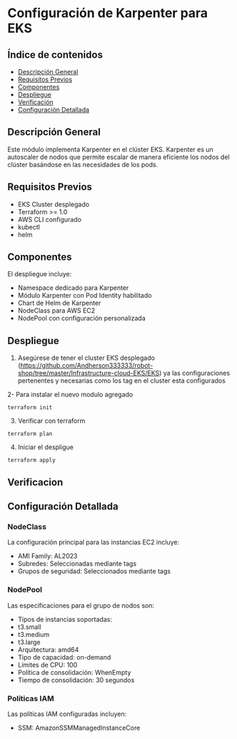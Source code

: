 # Configuración de Karpenter para EKS

## Índice de contenidos
* [Descripción General](#descripcion)
* [Requisitos Previos](#requisitos)
* [Componentes](#componentes)
* [Despliegue](#despliegue)
* [Verificación](#verificacion)
* [Configuración Detallada](#configuracion)

<a name="descripcion"></a>
## Descripción General
Este módulo implementa Karpenter en el clúster EKS. Karpenter es un autoscaler de nodos que permite escalar de manera eficiente los nodos del clúster basándose en las necesidades de los pods.

<a name="requisitos"></a>
## Requisitos Previos
- EKS Cluster desplegado
- Terraform >= 1.0
- AWS CLI configurado
- kubectl
- helm

<a name="componentes"></a>
## Componentes
El despliegue incluye:
- Namespace dedicado para Karpenter
- Módulo Karpenter con Pod Identity habilitado
- Chart de Helm de Karpenter
- NodeClass para AWS EC2
- NodePool con configuración personalizada

<a name="despliegue"></a>
## Despliegue
1. Asegúrese de tener el cluster EKS desplegado (https://github.com/Andherson333333/robot-shop/tree/master/Infrastructure-cloud-EKS/EKS) ya las configuraciones pertenentes y necesarias como los tag en el cluster esta configurados 

2- Para instalar el nuevo modulo agregado
```
terraform init
```
3. Verificar con terraform
```
terraform plan
```
4. Iniciar el despligue
```
terraform apply
```
<a name="verificacion"></a>
## Verificacion


<a name="configuracion"></a>
## Configuración Detallada

### NodeClass
La configuración principal para las instancias EC2 incluye:
- AMI Family: AL2023
- Subredes: Seleccionadas mediante tags
- Grupos de seguridad: Seleccionados mediante tags

### NodePool
Las especificaciones para el grupo de nodos son:
- Tipos de instancias soportadas:
 - t3.small
 - t3.medium
 - t3.large
- Arquitectura: amd64
- Tipo de capacidad: on-demand
- Límites de CPU: 100
- Política de consolidación: WhenEmpty
- Tiempo de consolidación: 30 segundos

### Políticas IAM
Las políticas IAM configuradas incluyen:
- SSM: AmazonSSMManagedInstanceCore

